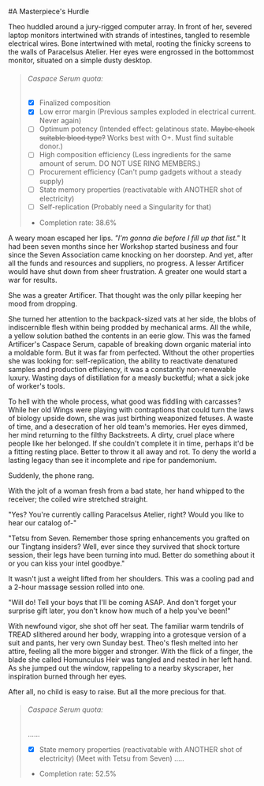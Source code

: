 #A Masterpiece's Hurdle

Theo huddled around a jury-rigged computer array. In front of her, severed laptop monitors intertwined with strands of intestines, tangled to resemble electrical wires. Bone intertwined with metal, rooting the finicky screens to the walls of Paracelsus Atelier. Her eyes were engrossed in the bottommost monitor, situated on a simple dusty desktop. 

>###### Caspace Serum quota:
>- [x] Finalized composition 
>- [x] Low error margin (Previous samples exploded in electrical current. Never again)
>- [ ] Optimum potency (Intended effect: gelatinous state. ~~Maybe check suitable blood type?~~ Works best with O+. Must find suitable donor.)
>- [ ] High composition efficiency (Less ingredients for the same amount of serum. DO NOT USE RING MEMBERS.)
>- [ ] Procurement efficiency (Can't pump gadgets without a steady supply)
>- [ ] State memory properties (reactivatable with ANOTHER shot of electricity)
>- [ ] Self-replication (Probably need a Singularity for that)
>- Completion rate: 38.6%

A weary moan escaped her lips. *"I'm gonna die before I fill up that list."* It had been seven months since her Workshop started business and four since the Seven Association came knocking on her doorstep. And yet, after all the funds and resources and suppliers, no progress. A lesser Artificer would have shut down from sheer frustration. A greater one would start a war for results.

She was a greater Artificer. That thought was the only pillar keeping her mood from dropping. 

She turned her attention to the backpack-sized vats at her side, the blobs of indiscernible flesh within being prodded by mechanical arms. All the while, a yellow solution bathed the contents in an eerie glow. This was the famed Artificer's Caspace Serum, capable of breaking down organic material into a moldable form. But it was far from perfected. Without the other properties she was looking for: self-replication, the ability to reactivate denatured samples and production efficiency, it was a constantly non-renewable luxury. Wasting days of distillation for a measly bucketful; what a sick joke of worker's tools.

To hell with the whole process, what good was fiddling with carcasses? While her old Wings were playing with contraptions that could turn the laws of biology upside down, she was just birthing weaponized fetuses. A waste of time, and a desecration of her old team's memories. Her eyes dimmed, her mind returning to the filthy Backstreets. A dirty, cruel place where people like her belonged. If she couldn't complete it in time, perhaps it'd be a fitting resting place. Better to throw it all away and rot. To deny the world a lasting legacy than see it incomplete and ripe for pandemonium.

Suddenly, the phone rang.

With the jolt of a woman fresh from a bad state, her hand whipped to the receiver; the coiled wire stretched straight. 

"Yes? You're currently calling Paracelsus Atelier, right? Would you like to hear our catalog of-"

"Tetsu from Seven. Remember those spring enhancements you grafted on our Tingtang insiders? Well, ever since they survived that shock torture session, their legs have been turning into mud. Better do something about it or you can kiss your intel goodbye."

It wasn't just a weight lifted from her shoulders. This was a cooling pad and a 2-hour massage session rolled into one.

"Will do! Tell your boys that I'll be coming ASAP. And don't forget your surprise gift later, you don't know how much of a help you've been!"

With newfound vigor, she shot off her seat. The familiar warm tendrils of TREAD slithered around her body, wrapping into a grotesque version of a suit and pants, her very own Sunday best. Theo's flesh melted into her attire, feeling all the more bigger and stronger. With the flick of a finger, the blade she called Homunculus Heir was tangled and nested in her left hand. As she jumped out the window, rappeling to a nearby skyscraper, her inspiration burned through her eyes.

After all, no child is easy to raise. But all the more precious for that.

>###### Caspace Serum quota:
>......
>- [x] State memory properties (reactivatable with ANOTHER shot of electricity) (Meet with Tetsu from Seven)
> .....
>- Completion rate: 52.5%